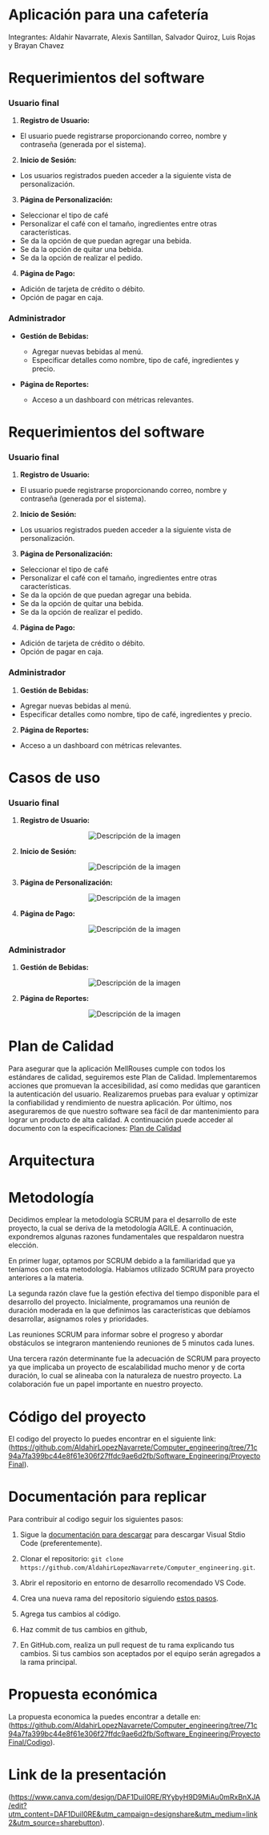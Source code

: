 
# Aplicación para una cafetería

Integrantes: Aldahir Navarrate, Alexis Santillan, Salvador Quiroz, Luis Rojas y Brayan Chavez

# Requerimientos del software

### Usuario final

1. **Registro de Usuario:**
  - El usuario puede registrarse proporcionando correo, nombre y contraseña (generada por el sistema).

2. **Inicio de Sesión:**
  - Los usuarios registrados pueden acceder a la siguiente vista de personalización. 

3. **Página de Personalización:**
  - Seleccionar el tipo de café
- Personalizar el café con el tamaño, ingredientes entre otras características. 
- Se da la opción de que puedan agregar una bebida.
- Se da la opción de quitar una bebida.
- Se da la opción de realizar el pedido. 

4. **Página de Pago:**
  - Adición de tarjeta de crédito o débito.
  - Opción de pagar en caja.

### Administrador

- **Gestión de Bebidas:**
  - Agregar nuevas bebidas al menú.
  - Especificar detalles como nombre, tipo de café, ingredientes y precio.

- **Página de Reportes:**
  - Acceso a un dashboard con métricas relevantes.

# Requerimientos del software

### Usuario final

1. **Registro de Usuario:**
  - El usuario puede registrarse proporcionando correo, nombre y contraseña (generada por el sistema).

2. **Inicio de Sesión:**
  - Los usuarios registrados pueden acceder a la siguiente vista de personalización. 

3. **Página de Personalización:**
  - Seleccionar el tipo de café
- Personalizar el café con el tamaño, ingredientes entre otras características. 
- Se da la opción de que puedan agregar una bebida.
- Se da la opción de quitar una bebida.
- Se da la opción de realizar el pedido. 

4. **Página de Pago:**
  - Adición de tarjeta de crédito o débito.
  - Opción de pagar en caja.

### Administrador

1. **Gestión de Bebidas:**
  - Agregar nuevas bebidas al menú.
  - Especificar detalles como nombre, tipo de café, ingredientes y precio.

2. **Página de Reportes:**
  - Acceso a un dashboard con métricas relevantes.


# Casos de uso
### Usuario final

1. **Registro de Usuario:**

<p align="center">
  <img src="https://github.com/AldahirLopezNavarrete/Computer_engineering/blob/e806f3d6e3d9d5a0f107dc25e00e198f1012cb25/Software_Engineering/ProyectoFinal/RegistroUsuario.PNG" alt="Descripción de la imagen">
</p>

2. **Inicio de Sesión:**
<p align="center">
  <img src="https://github.com/AldahirLopezNavarrete/Computer_engineering/blob/fc034ce4ecffb281aaa81f0b3ae58bb9392f7b83/Software_Engineering/ProyectoFinal/InicioSesion.PNG" alt="Descripción de la imagen">
</p>

3. **Página de Personalización:**

<p align="center">
  <img src="https://github.com/AldahirLopezNavarrete/Computer_engineering/blob/8d14f693711186a4bda94587644db4650beb93a6/Software_Engineering/ProyectoFinal/BusquedaBebidas.PNG" alt="Descripción de la imagen">
</p>

4. **Página de Pago:**

<p align="center">
  <img src="https://github.com/AldahirLopezNavarrete/Computer_engineering/blob/8d14f693711186a4bda94587644db4650beb93a6/Software_Engineering/ProyectoFinal/Pago.PNG" alt="Descripción de la imagen">
</p>

### Administrador

1. **Gestión de Bebidas:**

<p align="center">
  <img src="https://github.com/AldahirLopezNavarrete/Computer_engineering/blob/8d14f693711186a4bda94587644db4650beb93a6/Software_Engineering/ProyectoFinal/GestionBebidas.PNG" alt="Descripción de la imagen">
</p>

2. **Página de Reportes:**
 <p align="center">
  <img src="https://github.com/AldahirLopezNavarrete/Computer_engineering/blob/8d14f693711186a4bda94587644db4650beb93a6/Software_Engineering/ProyectoFinal/Reportes.PNG" alt="Descripción de la imagen">
</p>

# Plan de Calidad
Para asegurar que la aplicación MellRouses cumple con todos los estándares de calidad, seguiremos este Plan de Calidad. Implementaremos acciones que promuevan la accesibilidad, así como medidas que garanticen la autenticación del usuario. Realizaremos pruebas para evaluar y optimizar la confiabilidad y rendimiento de nuestra aplicación. Por último, nos aseguraremos de que nuestro software sea fácil de dar mantenimiento para lograr un producto de alta calidad. A continuación puede acceder al documento con la especificaciones: [Plan de Calidad](https://github.com/AldahirLopezNavarrete/Computer_engineering/blob/8f6fa2bba5886363fd4f78ae78b5dbaaf03edb99/Software_Engineering/ProyectoFinal/Plan%20de%20Calidad.md)

# Arquitectura

# Metodología

Decidimos emplear la metodología SCRUM para el desarrollo de este proyecto, la cual se deriva de la metodología AGILE. A continuación, expondremos algunas razones fundamentales que respaldaron nuestra elección.

En primer lugar, optamos por SCRUM debido a la familiaridad que ya teníamos con esta metodología. Habíamos utilizado SCRUM para proyecto anteriores a la materia. 

La segunda razón clave fue la gestión efectiva del tiempo disponible para el desarrollo del proyecto. Inicialmente, programamos una reunión de duración moderada en la que definimos las características que debíamos desarrollar, asignamos roles y prioridades. 

Las reuniones SCRUM para informar sobre el progreso y abordar obstáculos se integraron manteniendo reuniones de 5 minutos cada lunes.

Una tercera razón determinante fue la adecuación de SCRUM para proyecto ya que implicaba un proyecto de escalabilidad mucho menor  y de corta duración, lo cual se alineaba con la naturaleza de nuestro proyecto. La colaboración fue un papel importante en nuestro proyecto. 

# Código del proyecto

El codigo del proyecto lo puedes encontrar en el siguiente link:(https://github.com/AldahirLopezNavarrete/Computer_engineering/tree/71c94a7fa399bc44e8f61e306f27ffdc9ae6d2fb/Software_Engineering/ProyectoFinal).

# Documentación para replicar

Para contribuir al codigo seguir los siguientes pasos:

1. Sigue la [documentación para descargar](https://code.visualstudio.com/) para descargar Visual Stdio Code (preferentemente). 

2. Clonar el repositorio: `git clone https://github.com/AldahirLopezNavarrete/Computer_engineering.git`.

3. Abrir el repositorio en entorno de desarrollo recomendado VS Code. 

4. Crea una nueva rama del repositorio siguiendo [estos pasos](https://dx.appirio.com/vcs-git/git-with-vs-code/#:~:text=Create%20Branches&text=In%20Visual%20Studio%20Code%2C%20you,command%20into%20the%20input%20bar).

5. Agrega tus cambios al código.

6. Haz commit de tus cambios en github, 

8. En GitHub.com, realiza un pull request de tu rama explicando tus cambios. Si tus cambios son aceptados por el equipo serán agregados a la rama principal. 

# Propuesta económica

La propuesta economica la puedes encontrar a detalle en: (https://github.com/AldahirLopezNavarrete/Computer_engineering/tree/71c94a7fa399bc44e8f61e306f27ffdc9ae6d2fb/Software_Engineering/ProyectoFinal/Codigo).


# Link de la presentación
(https://www.canva.com/design/DAF1DuiI0RE/RYybyH9D9MiAu0mRxBnXJA/edit?utm_content=DAF1DuiI0RE&utm_campaign=designshare&utm_medium=link2&utm_source=sharebutton).

